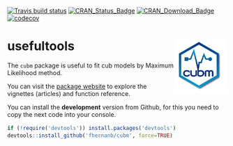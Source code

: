 [![Travis build status](https://travis-ci.org/fhernanb/cubm.svg?branch=master)](https://travis-ci.org/fhernanb/cubm)
[![CRAN\_Status\_Badge](http://www.r-pkg.org/badges/version-ago/cubm)](https://cran.r-project.org/package=cubm)
[![CRAN\_Download\_Badge](http://cranlogs.r-pkg.org/badges/cubm)](https://cran.r-project.org/package=cubm) 
[![codecov](https://codecov.io/gh/fhernanb/cubm/branch/master/graph/badge.svg)](https://codecov.io/gh/fhernanb/cubm)

# usefultools <img src="man/figures/logo.png" align="right" alt="" width="120" />

The `cubm` package is useful to fit cub models by Maximum Likelihood method.

You can visit the [package website](https://fhernanb.github.io/cubm/index.html) to explore the vignettes (articles) and function reference. 

You can install the **development** version from Github, for this you need to copy the next code into your console.

```r
if (!require('devtools')) install.packages('devtools')  
devtools::install_github('fhernanb/cubm', force=TRUE)
```

